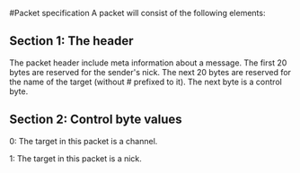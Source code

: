 #Packet specification
A packet will consist of the following elements:
## Section 1: The header
The packet header include meta information about a message.
The first 20 bytes are reserved for the sender's nick. The next 20 bytes are 
reserved for the name of the target (without # prefixed to it). The next byte
is a control byte.
## Section 2: Control byte values
0: The target in this packet is a channel.

1: The target in this packet is a nick.

